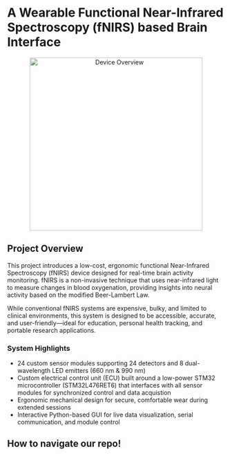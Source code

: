 # A Wearable Functional Near-Infrared Spectroscopy (fNIRS) based Brain Interface

<div align="center">
  <img src="https://github.com/user-attachments/assets/e845183c-7722-4132-92f5-48b59a016dfe" alt="Device Overview" width="400"/>
</div>

## Project Overview

This project introduces a low-cost, ergonomic functional Near-Infrared Spectroscopy (fNIRS) device designed for real-time brain activity monitoring. fNIRS is a non-invasive technique that uses near-infrared light to measure changes in blood oxygenation, providing insights into neural activity based on the modified Beer-Lambert Law.

While conventional fNIRS systems are expensive, bulky, and limited to clinical environments, this system is designed to be accessible, accurate, and user-friendly—ideal for education, personal health tracking, and portable research applications.

### System Highlights

- 24 custom sensor modules supporting 24 detectors and 8 dual-wavelength LED emitters (660 nm & 990 nm)
- Custom electrical control unit (ECU) built around a low-power STM32 microcontroller (STM32L476RET6) that interfaces with all sensor modules for synchronized control and data acquistion
- Ergonomic mechanical design for secure, comfortable wear during extended sessions
- Interactive Python-based GUI for live data visualization, serial communication, and module control

## How to navigate our repo!
